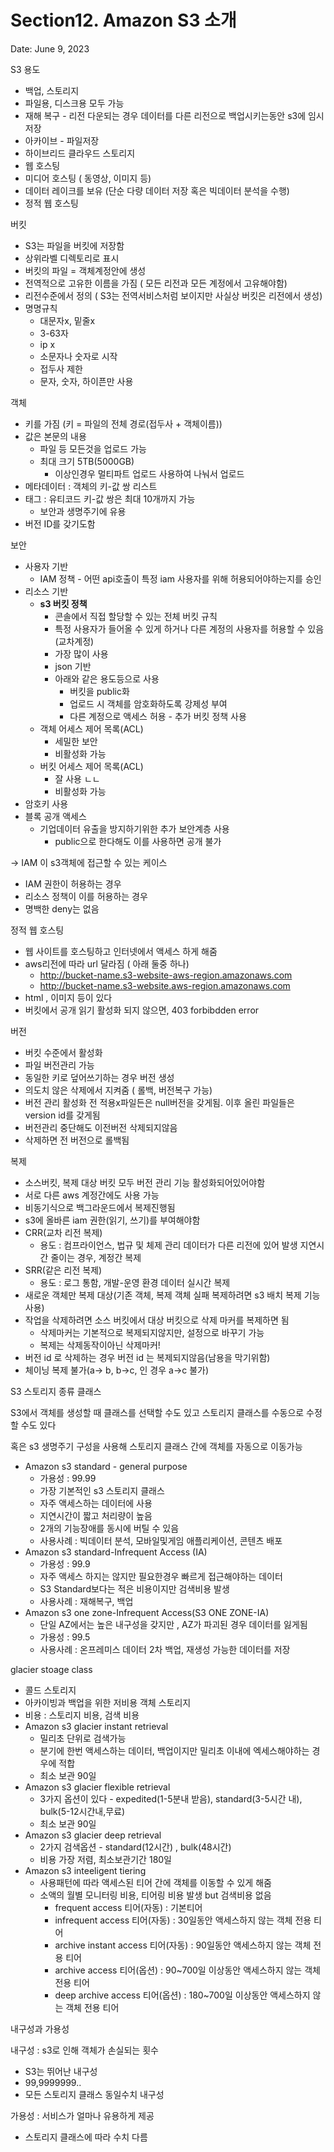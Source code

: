 # Section12. Amazon S3 소개

Date: June 9, 2023

S3 용도

- 백업, 스토리지
- 파일용, 디스크용 모두 가능
- 재해 복구 - 리전 다운되는 경우 데이터를 다른 리전으로 백업시키는동안 s3에 임시 저장
- 아카이브 - 파일저장
- 하이브리드 클라우드 스토리지
- 웹 호스팅
- 미디어 호스팅 ( 동영상, 이미지 등)
- 데이터 레이크를 보유 (단순 다량 데이터 저장 혹은 빅데이터 분석을 수행)
- 정적 웹 호스팅

버킷

- S3는 파일을 버킷에 저장함
- 상위라벨 디렉토리로 표시
- 버킷의 파일 = 객체계정안에 생성
- 전역적으로 고유한 이름을 가짐 ( 모든 리전과 모든 계정에서 고유해야함)
- 리전수준에서 정의 ( S3는 전역서비스처럼 보이지만 사실상 버킷은 리전에서 생성)
- 명명규칙
    - 대문자x, 밑줄x
    - 3-63자
    - ip x
    - 소문자나 숫자로 시작
    - 접두사 제한
    - 문자, 숫자, 하이픈만 사용

객체

- 키를 가짐 (키 = 파일의 전체 경로(접두사 + 객체이름))
- 값은 본문의 내용
    - 파일 등 모든것을 업로드 가능
    - 최대 크기 5TB(5000GB)
        - 이상인경우 멀티파트 업로드 사용하여 나눠서 업로드
- 메타데이터 : 객체의 키-값 쌍 리스트
- 태그 : 유티코드 키-값 쌍은 최대 10개까지 가능
    - 보안과 생명주기에 유용
- 버전 ID를 갖기도함

보안

- 사용자 기반
    - IAM 정책  - 어떤 api호출이 특정 iam 사용자를 위해 허용되어야하는지를 승인
- 리소스 기반
    - **s3 버킷 정책**
        - 콘솔에서 직접 할당할 수 있는 전체 버킷 규칙
        - 특정 사용자가 들어올 수 있게 하거나 다른 계정의 사용자를 허용할 수 있음(교차계정)
        - 가장 많이 사용
        - json 기반
        - 아래와 같은 용도등으로 사용
            - 버킷을 public화
            - 업로드 시 객체를 암호화하도록 강제성 부여
            - 다른 계정으로 액세스 허용 - 추가 버킷 정책 사용
    - 객체 어세스 제어 목록(ACL)
        - 세밀한 보안
        - 비활성화 가능
    - 버킷 어세스 제어 목록(ACL)
        - 잘 사용 ㄴㄴ
        - 비활성화 가능
- 암호키 사용
- 블록 공개 액세스
    - 기업데이터 유출을 방지하기위한 추가 보안계층 사용
        - public으로 한다해도 이를 사용하면 공개 불가

→ IAM 이 s3객체에 접근할 수 있는 케이스

- IAM 권한이 허용하는 경우
- 리소스 정책이 이를 허용하는 경우
- 명백한 deny는 없음

정적 웹 호스팅

- 웹 사이트를 호스팅하고 인터넷에서 액세스 하게 해줌
- aws리전에 따라 url 달라짐 ( 아래 둘중 하나)
    - http://bucket-name.s3-website-aws-region.amazonaws.com
    - http://bucket-name.s3-website.aws-region.amazonaws.com
- html , 이미지 등이 있다
- 버킷에서 공개 읽기 활성화 되지 않으면, 403 forbibdden error

버전

- 버킷 수준에서 활성화
- 파일 버전관리 가능
- 동일한 키로 덮어쓰기하는 경우 버전 생성
- 의도치 않은 삭제에서 지켜줌 ( 롤백, 버전복구 가능)
- 버전 관리 활성화 전 적용x파일든은 null버전을 갖게됨. 이후 올린 파일들은 version id를 갖게됨
- 버전관리 중단해도 이전버전 삭제되지않음
- 삭제하면 전 버전으로 롤백됨

복제

- 소스버킷, 복제 대상 버킷 모두 버전 관리 기능 활성화되어있어야함
- 서로 다른 aws 계정간에도 사용 가능
- 비동기식으로 백그라운드에서 복제진행됨
- s3에 올바른 iam 권한(읽기, 쓰기)를 부여해야함
- CRR(교차 리전 복제)
    - 용도 : 컴프라이언스, 법규 및 체제 관리 데이터가 다른 리전에 있어 발생 지연시간 줄이는 경우, 계정간 복제
- SRR(같은 리전 복제)
    - 용도 : 로그 통함, 개발-운영 환경 데이터 실시간 복제
- 새로운 객체만 복제 대상(기존 객체, 복제 객체 실패 복제하려면 s3 배치 복제 기능 사용)
- 작업을 삭제하려면 소스 버킷에서 대상 버킷으로 삭제 마커를 복제하면 됨
    - 삭제마커는 기본적으로 복제되지않지만, 설정으로 바꾸기 가능
    - 복제는 삭제동작이아닌 삭제마커!
- 버전 id 로 삭제하는 경우 버전 id 는 복제되지않음(남용을 막기위함)
- 체이닝 복제 불가(a→ b, b→c, 인 경우 a→c 불가)

S3 스토리지 종류 클래스

S3에서 객체를 생성할 때  클래스를 선택할 수도 있고 스토리지 클래스를 수동으로 수정할 수도 있다

혹은 s3 생명주기 구성을 사용해 스토리지 클래스 간에 객체를 자동으로 이동가능

- Amazon s3 standard - general purpose
    - 가용성 : 99.99
    - 가장 기본적인 s3 스토리지 클래스
    - 자주 액세스하는 데이터에 사용
    - 지연시간이 짧고 처리량이 높음
    - 2개의 기능장애를 동시에 버틸 수 있음
    - 사용사례 : 빅데이터 분석, 모바일및게임 애플리케이션, 콘텐츠 배포
- Amazon s3 standard-Infrequent Access (IA)
    - 가용성 : 99.9
    - 자주 액세스 하지는 않지만 필요한경우 빠르게 접근해야하는 데이터
    - S3 Standard보다는 적은 비용이지만 검색비용 발생
    - 사용사례 : 재해복구, 백업
- Amazon s3 one zone-Infrequent Access(S3 ONE ZONE-IA)
    - 단일 AZ에서는 높은 내구성을 갖지만 , AZ가 파괴된 경우 데이터를 잃게됨
    - 가용성 : 99.5
    - 사용사례 : 온프레미스 데이터 2차 백업, 재생성 가능한 데이터를 저장

glacier stoage class

- 콜드 스토리지
- 아카이빙과 백업을 위한 저비용 객체 스토리지
- 비용 : 스토리지 비용, 검색 비용
- Amazon s3 glacier instant retrieval
    - 밀리초 단위로 검색가능
    - 분기에 한번 액세스하는 데이터, 백업이지만 밀리초 이내에 엑세스해야하는 경우에 적합
    - 최소 보관 90일
- Amazon s3 glacier flexible retrieval
    - 3가지 옵션이 있다 - expedited(1-5분내 받음), standard(3-5시간 내), bulk(5-12시간내,무료)
    - 최소 보관 90일
- Amazon s3 glacier deep retrieval
    - 2가지 검색옵션 - standard(12시간) , bulk(48시간)
    - 비용 가장 저렴, 최소보관기간 180일
- Amazon s3 inteeligent tiering
    - 사용패턴에 따라 액세스된 티어 간에 객체를 이동할 수 있게 해줌
    - 소액의 월별 모니터링 비용, 티어링 비용 발생 but 검색비용 없음
        - frequent access 티어(자동) : 기본티어
        - infrequent access 티어(자동) : 30일동안 액세스하지 않는 객체 전용 티어
        - archive instant access 티어(자동) : 90일동안 액세스하지 않는 객체 전용 티어
        - archive access 티어(옵션) : 90~700일 이상동안 액세스하지 않는 객체 전용 티어
        - deep archive access 티어(옵션) : 180~700일 이상동안 액세스하지 않는 객체 전용 티어

내구성과 가용성

내구성 : s3로 인해 객체가 손실되는 횟수

- S3는 뛰어난 내구성
- 99,9999999..
- 모든 스토리지 클래스 동일수치 내구성

가용성 : 서비스가 얼마나 유용하게 제공

- 스토리지 클래스에 따라 수치 다름